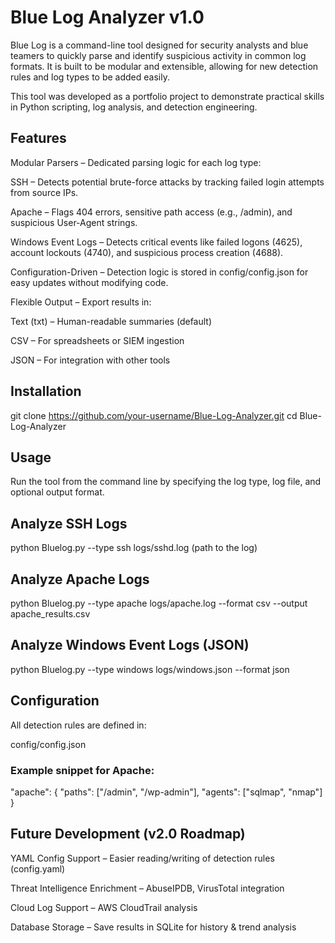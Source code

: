 # Blue Log Analyzer v1.0

Blue Log is a command-line tool designed for security analysts and blue teamers to quickly parse and identify suspicious activity in common log formats.
It is built to be modular and extensible, allowing for new detection rules and log types to be added easily.

This tool was developed as a portfolio project to demonstrate practical skills in Python scripting, log analysis, and detection engineering.

## Features

Modular Parsers – Dedicated parsing logic for each log type:

SSH – Detects potential brute-force attacks by tracking failed login attempts from source IPs.

Apache – Flags 404 errors, sensitive path access (e.g., /admin), and suspicious User-Agent strings.

Windows Event Logs – Detects critical events like failed logons (4625), account lockouts (4740), and suspicious process creation (4688).

Configuration-Driven – Detection logic is stored in config/config.json for easy updates without modifying code.

Flexible Output – Export results in:

Text (txt) – Human-readable summaries (default)

CSV – For spreadsheets or SIEM ingestion

JSON – For integration with other tools

## Installation
git clone https://github.com/your-username/Blue-Log-Analyzer.git
cd Blue-Log-Analyzer

## Usage

Run the tool from the command line by specifying the log type, log file, and optional output format.

## Analyze SSH Logs

python Bluelog.py --type ssh logs/sshd.log (path to the log)


## Analyze Apache Logs

python Bluelog.py --type apache logs/apache.log --format csv --output apache_results.csv


## Analyze Windows Event Logs (JSON)

python Bluelog.py --type windows logs/windows.json --format json

## Configuration

All detection rules are defined in:

config/config.json


### Example snippet for Apache:

"apache": {
  "paths": ["/admin", "/wp-admin"],
  "agents": ["sqlmap", "nmap"]
}

## Future Development (v2.0 Roadmap)

YAML Config Support – Easier reading/writing of detection rules (config.yaml)

Threat Intelligence Enrichment – AbuseIPDB, VirusTotal integration

Cloud Log Support – AWS CloudTrail analysis

Database Storage – Save results in SQLite for history & trend analysis
